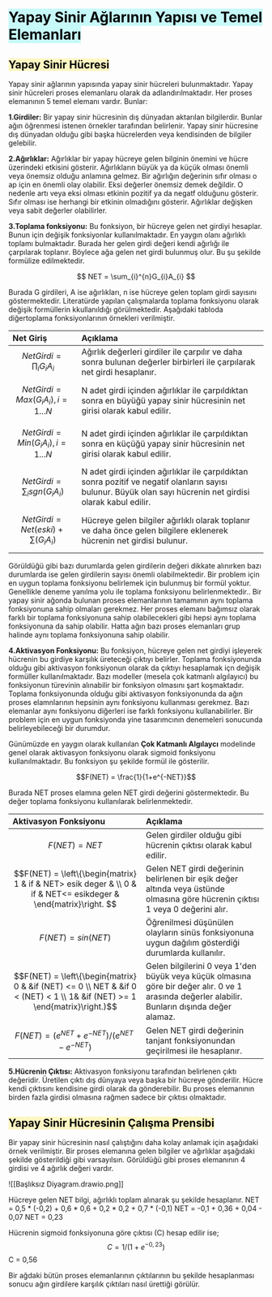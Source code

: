 # <mark style="background: #ABF7F7A6;">Yapay Sinir Ağlarının Yapısı ve Temel Elemanları</mark>

## <mark style="background: #FFF3A3A6;">Yapay Sinir Hücresi</mark>

Yapay sinir ağlarının yapısında yapay sinir hücreleri bulunmaktadır. Yapay sinir hücreleri proses elemanlaru olarak da adlandırılmaktadır. Her proses elemanının 5 temel elemanı vardır. Bunlar:

__1.Girdiler:__ Bir yapay sinir hücresinin dış dünyadan aktarılan bilgilerdir. Bunlar ağın öğrenmesi istenen örnekler tarafından belirlenir. Yapay sinir hücresine dış dünyadan olduğu gibi başka hücrelerden veya kendisinden de bilgiler gelebilir.

__2.Ağırlıklar:__ Ağırlıklar bir yapay hücreye gelen bilginin önemini ve hücre üzerindeki etkisini gösterir. Ağırlıkların büyük ya da küçük olması önemli veya önemsiz olduğu anlamına gelmez. Bir ağırlığın değerinin sıfır olması o ap için en önemli olay olabilir. Eksi değerler önemsiz demek değildir. O nedenle artı veya eksi olması etkinin pozitif ya da negatf olduğunu gösterir. Sıfır olması ise herhangi bir etkinin olmadığını gösterir. Ağırlıklar değişken veya sabit değerler olabilirler.

__3.Toplama fonksiyonu:__ Bu fonksiyon, bir hücreye gelen net girdiyi hesaplar. Bunun için değişik fonksiyonlar kullanılmaktadır. En yaygın olanı ağırlıklı toplamı bulmaktadır. Burada her gelen girdi değeri kendi ağırlığı ile çarpılarak toplanır. Böylece ağa gelen net girdi bulunmuş olur. Bu şu şekilde formülize edilmektedir.

$$
NET = \sum_{i}^{n}G_{i}A_{i}
$$

Burada G girdileri, A ise ağırlıkları, n ise hücreye gelen toplam girdi sayısını göstermektedir. Literatürde yapılan çalışmalarda toplama fonksiyonu olarak değişik formüllerin kkullanıldığı görülmektedir. Aşağıdaki tabloda diğertoplama fonksiyonlarının örnekleri verilmiştir.

| Net Giriş                                   | Açıklama                                                                                                                                                      |     
|:------------------------------------------- |:------------------------------------------------------------------------------------------------------------------------------------------------------------- | 
| $$Net Girdi = \prod_{i}G_{i}A_{i}$$        | Ağırlık değerleri girdiler ile çarpılır ve daha sonra bulunan değerler birbirleri ile çarpılarak net girdi hesaplanır.                                        |   
| $$Net Girdi = Max(G_{i}A_{i}), i = 1...N $$ | N adet girdi içinden ağırlıklar ile çarpıldıktan sonra en büyüğü yapay sinir hücresinin net girisi olarak kabul edilir.                                       |     
| $$Net Girdi = Min(G_{i}A_{i}), i = 1...N $$ | N adet girdi içinden ağırlıklar ile çarpıldıktan sonra en küçüğü yapay sinir hücresinin net girisi olarak kabul edilir.                                       |     
| $$Net Girdi = \sum_{i}sgn(G_{i}A_{i})$$     | N adet girdi içinden ağırlıklar ile çarpıldıktan sonra pozitif ve negatif olanların sayısı bulunur. Büyük olan sayı hücrenin net girdisi olarak kabul edilir. |     
| $$Net Girdi = Net(eski)+\sum(G_{i}A_{i})$$  | Hücreye gelen bilgiler ağırlıklı olarak toplanır ve daha önce gelen bilgilere eklenerek hücrenin net girdisi bulunur.                                         |     

Görüldüğü gibi bazı durumlarda gelen girdilerin değeri dikkate alınırken bazı durumlarda ise gelen girdilerin sayısı önemli olabilmektedir. Bir problem için en uygun toplama fonksiyonu belirlemek için bulunmuş bir formül yoktur. Genellikle deneme yanılma yolu ile toplama fonksiyonu belirlenmektedir.. Bir yapay sinir ağonda bulunan proses elemanlarının tamamının  aynı toplama fonksiyonuna sahip olmaları gerekmez. Her proses elemanı bağımsız olarak farklı bir toplama fonksiyonuna sahip olabilecekleri gibi hepsi aynı toplama fonksiyonuna da sahip olabilir. Hatta ağın bazı proses elemanları grup halinde aynı toplama fonksiyonuna sahip olabilir. 

__4.Aktivasyon Fonksiyonu:__ Bu fonksiyon, hücreye gelen net girdiyi işleyerek hücrenin bu girdiye karşılık üreteceği çıktıyı belirler. Toplama fonksiyonunda olduğu gibi aktivasyon fonksiyonun olarak da çıktıyı hesaplamak içn değişik formüller kullanılmaktadır. Bazı modeller (mesela çok katmanlı algılayıcı) bu fonksiyonun türevinin alınabilir bir fonksiyon olmasını şart koşmaktadır. Toplama fonksiyonunda olduğu gibi aktivasyon fonksiyonunda da ağın proses elamnlarının hepsinin aynı fonksiyonu kullanması gerekmez. Bazı elemanlar aynı fonksiyonu diğerleri ise farklı fonksiyonu kullanabilirler. Bir problem için en uygun fonksiyonda yine tasarımcının denemeleri sonucunda belirleyebileceği bir durumdur. 

Günümüzde en yaygın olarak kullanılan __Çok Katmanlı Algılaycı__ modelinde genel olarak aktivasyon fonksiyonu olarak sigmoid fonksiyonu kullanılmaktadır. Bu fonksiyon şu şekilde formül ile gösterilir.

$$F(NET) = \frac{1}{1+e^{-NET}}$$

Burada NET proses elamına gelen NET girdi değerini göstermektedir. Bu değer toplama fonksiyonu kullanılarak belirlenmektedir.

| Aktivasyon Fonksiyonu                                                                                                         | Açıklama                                                                                                                                        |
|:----------------------------------------------------------------------------------------------------------------------------- |:----------------------------------------------------------------------------------------------------------------------------------------------- |
| $$ F(NET) = NET$$                                                                                                             | Gelen girdiler olduğu gibi hücrenin çıktısı olarak kabul edilir.                                                                                |
| $$F(NET) = \left\{\begin{matrix} 1 & if & NET> esik deger & \\ 0 & if & NET<= esikdeger & \end{matrix}\right. $$              | Gelen NET girdi değerinin belirlenen bir eşik değer altında veya üstünde olmasına göre hücrenin çıktısı 1 veya 0 değerini alır.                 |
| $$F(NET) = sin(NET)$$                                                                                                         | Öğrenilmesi düşünülen olayların sinüs fonksiyonuna uygun dağılım gösterdiği durumlarda kullanılır.                                              |
| $$F(NET) = \left\{\begin{matrix} 0 & &if (NET) <= 0 \\  NET & &if  0 < (NET) < 1 \\ 1& &if  (NET) >= 1 \end{matrix}\right.)$$ | Gelen bilgilerini 0 veya 1'den büyük veya küçük olmasına göre bir değer alır. 0 ve 1 arasında değerler alabilir. Bunların dışında değer alamaz. |
| $$F(NET) = \left ( e^{NET} +  e^{-NET}\right ) / \left ( e^{NET} -  e^{-NET}\right )$$                                        | Gelen NET girdi değerinin tanjant fonksiyonundan geçirilmesi ile hesaplanır.                                                                    |

__5.Hücrenin Çıktısı:__ Aktivasyon fonksiyonu tarafından belirlenen çıktı değeridir. Üretilen çıktı dış dünyaya veya başka bir hücreye gönderilir. Hücre kendi çıktısını kendisine girdi olarak da gönderebilir. Bu proses elemanının birden fazla girdisi olmasına rağmen sadece bir çıktısı olmaktadır. 

## <mark style="background: #FFF3A3A6;">Yapay Sinir Hücresinin Çalışma Prensibi</mark>

Bir yapay sinir hücresinin nasıl çalıştığını daha kolay anlamak için aşağıdaki örnek verilmiştir. Bir proses elemanına gelen bilgiler ve ağırlıklar aşağıdaki şekilde gösterildiği gibi varsayılsın. Görüldüğü gibi proses elemanının 4 girdisi ve 4 ağırlık değeri vardır.

![[Başlıksız Diyagram.drawio.png]]

Hücreye gelen NET bilgi, ağırlıklı toplam alınarak şu şekilde hesaplanır.
NET = 0,5 * (-0,2) + 0,6 * 0,6 + 0,2 * 0,2 + 0,7 * (-0,1)
NET = -0,1 + 0,36 + 0,04 - 0,07
NET = 0,23

Hücrenin sigmoid fonksiyonuna göre çıktısı (C) hesap edilir ise;
$$C = 1 / \left ( 1 + e^{-0,23} \right )$$
C = 0,56

Bir ağdaki bütün proses elemanlarının çıktılarının bu şekilde hesaplanması sonucu ağın girdilere karşılık çıktıları nasıl ürettiği görülür.
